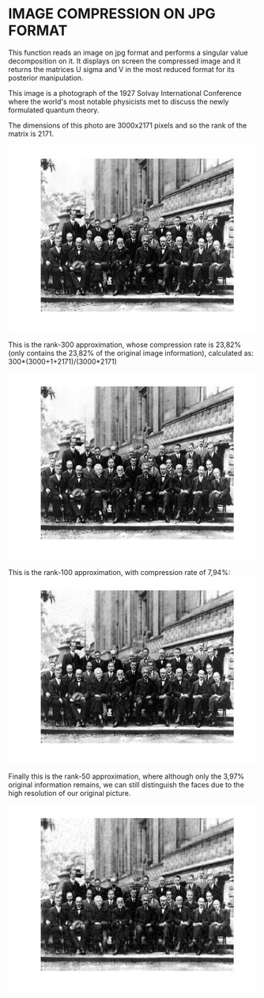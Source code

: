 # IMAGE COMPRESSION ON JPG FORMAT

This function reads an image on jpg format and performs a singular value decomposition on it.
It displays on screen the compressed image and it returns the matrices U sigma and V in the most reduced format for its posterior
manipulation.

This image is a photograph of the 1927 Solvay International Conference where the world's most notable physicists met to discuss the newly formulated quantum theory.

The dimensions of this photo are 3000x2171 pixels and so the rank of the matrix is 2171.

![](https://github.com/DanielLapido/Image_compression/blob/main/Images/2171.jpg)

This is the rank-300 approximation, whose compression rate is 23,82% 
(only contains the 23,82% of the original image information), calculated as: 300*(3000+1+2171)/(3000*2171)

![](https://github.com/DanielLapido/Image_compression/blob/main/Images/300.jpg)

This is the rank-100 approximation, with compression rate of 7,94%:
![](https://github.com/DanielLapido/Image_compression/blob/main/Images/100.jpg)

Finally this is the rank-50 approximation, where although only the 3,97% original information remains,
we can still distinguish the faces due to the high resolution of our original picture.

![](https://github.com/DanielLapido/Image_compression/blob/main/Images/50.jpg)
